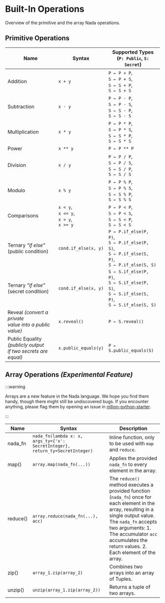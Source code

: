 # Built-In Operations

Overview of the primitive and the array Nada operations.


## Primitive Operations

| Name            | Syntax                | Supported Types<br/> (`P: Public`, `S: Secret`) |
| --------------- | --------------------- | --------------------- |
| Addition        | `x + y`               | `P ← P + P`,<br/> `S ← P + S`,<br/> `S ← S + P`,<br/> `S ← S + S` |
| Subtraction     | `x - y`               | `P ← P - P`,<br/> `S ← P - S`,<br/> `S ← S - P`,<br/> `S ← S - S` |
| Multiplication  | `x * y`               | `P ← P * P`,<br/> `S ← P * S`,<br/> `S ← S * P`,<br/> `S ← S * S`|
| Power           | `x ** y`              | `P ← P ** P` |
| Division        | `x / y`               | `P ← P / P`,<br/> `S ← P / S`,<br/> `S ← S / P`,<br/> `S ← S / S` |
| Modulo          | `x % y`               | `P ← P % P`,<br/> `S ← P % S`,<br/> `S ← S % P`,<br/> `S ← S % S` |
| Comparisons     | `x < y`,<br/> `x <= y`,<br/> `x > y`,<br/> `x >= y` | `P ← P < P`,<br/> `S ← P < S`,<br/> `S ← S < P`,<br/> `S ← S < S` |
| Ternary *"if else"*<br/> (public condition) | `cond.if_else(x, y)` | `P ← P.if_else(P, P)`,<br/> `S ← P.if_else(P, S)`,<br/> `S ← P.if_else(S, P)`,<br/> `S ← P.if_else(S, S)` |
| Ternary *"if else"*<br/> (secret condition) | `cond.if_else(x, y)` | `S ← S.if_else(P, P)`,<br/> `S ← S.if_else(P, S)`,<br/> `S ← S.if_else(S, P)`,<br/> `S ← S.if_else(S, S)` |
| Reveal *(convert a private<br/> value into a public value)* | `x.reveal()` | `P ← S.reveal()` |
| Public Equality *(publicly output<br/> if two secrets are equal)* | `x.public_equals(y)` | `P ← S.public_equals(S)` |


## Array Operations *(Experimental Feature)*

:::warning

Arrays are a new feature in the Nada language. We hope you find them handy, though there might still be undiscovered bugs. If you encounter anything, please flag them by opening an issue in [nillion-python-starter](https://github.com/nillion-oss/nillion-python-starter).

:::

| Name       | Syntax                | Description |
| ---------- | --------------------- | --------------------- |
| nada_fn    | `nada_fn(lambda x: x, args_ty={'x': SecretInteger}, return_ty=SecretInteger)` | Inline function, only to be used with `map` and `reduce`. |
| map()      | `array.map(nada_fn(...))` | Applies the provided `nada_fn` to every element in the array. |
| reduce()   | `array.reduce(nada_fn(...), acc)` | The `reduce()` method executes a provided function (`nada_fn`) once for each element in the array, resulting in a single output value. The `nada_fn` accepts two arguments: 1. The accumulator `acc` accumulates the return values. 2. Each element of the array. |
| zip()      | `array_1.zip(array_2)` | Combines two arrays into an array of Tuples. |
| unzip()    | `unzip(array_1.zip(array_2))` | Returns a tuple of two arrays. |

